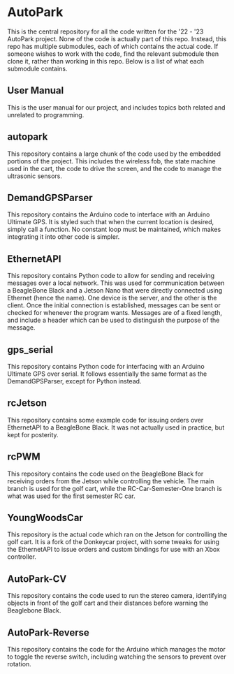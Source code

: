 # AutoPark

This is the central repository for all the code written for the '22 - '23 AutoPark project. None of the code is actually part of this repo. Instead, this repo has multiple submodules, each of which contains the actual code. If someone wishes to work with the code, find the relevant submodule then clone it, rather than working in this repo. Below is a list of what each submodule contains.

## User Manual

This is the user manual for our project, and includes topics both related and unrelated to programming.

## autopark

This repository contains a large chunk of the code used by the embedded portions of the project. This includes the wireless fob, the state machine used in the cart, the code to drive the screen, and the code to manage the ultrasonic sensors.

## DemandGPSParser

This repository contains the Arduino code to interface with an Arduino Ultimate GPS. It is styled such that when the current location is desired, simply call a function. No constant loop must be maintained, which makes integrating it into other code is simpler.

## EthernetAPI

This repository contains Python code to allow for sending and receiving messages over a local network. This was used for communication between a BeagleBone Black and a Jetson Nano that were directly connected using Ethernet (hence the name). One device is the server, and the other is the client. Once the initial connection is established, messages can be sent or checked for whenever the program wants. Messages are of a fixed length, and include a header which can be used to distinguish the purpose of the message.

## gps_serial

This repository contains Python code for interfacing with an Arduino Ultimate GPS over serial. It follows essentially the same format as the DemandGPSParser, except for Python instead.

## rcJetson

This repository contains some example code for issuing orders over EthernetAPI to a BeagleBone Black. It was not actually used in practice, but kept for posterity.

## rcPWM

This repository contains the code used on the BeagleBone Black for receiving orders from the Jetson while controlling the vehicle. The main branch is used for the golf cart, while the RC-Car-Semester-One branch is what was used for the first semester RC car.

## YoungWoodsCar

This repository is the actual code which ran on the Jetson for controlling the golf cart. It is a fork of the Donkeycar project, with some tweaks for using the EthernetAPI to issue orders and custom bindings for use with an Xbox controller.

## AutoPark-CV

This repository contains the code used to run the stereo camera, identifying objects in front of the golf cart and their distances before warning the Beaglebone Black.

## AutoPark-Reverse

This repository contains the code for the Arduino which manages the motor to toggle the reverse switch, including watching the sensors to prevent over rotation.
